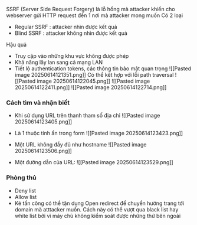 
SSRF (Server Side Request Forgery) là lỗ hổng mà attacker khiến cho webserver gửi HTTP request đến 1 nơi mà attacker mong muốn
Có 2 loại
+ Regular SSRF : attacker nhìn được kết quả
+ Blind SSRF : attacker không nhìn được kết quả

Hậu quả
+ Truy cập vào những khu vực không được phép
+ Khả năng lây lan sang cả mạng LAN
+ Tiết lộ authentication tokens, các thông tin bảo mật quan trọng
![[Pasted image 20250614121351.png]]
Có thể kết hợp với lỗi path traversal
![[Pasted image 20250614122045.png]]
![[Pasted image 20250614122411.png]]
![[Pasted image 20250614122714.png]]


### Cách tìm và nhận biết
+ Khi sử dụng URL trên thanh tham số địa chỉ
![[Pasted image 20250614123405.png]]
+ Là 1 thuộc tính ẩn trong form
![[Pasted image 20250614123423.png]]

+ Một URL không đầy đủ như hostname
![[Pasted image 20250614123506.png]]
+ Một đường dẫn của URL:
![[Pasted image 20250614123529.png]]

### Phòng thủ

+ Deny list
+ Allow list
+ Kẻ tấn công có thể tận dụng Open redirect để chuyển hướng trang tới domain mà atttacker muốn. Cách này có thể vượt qua black list hay white list bởi vì máy chủ không kiểm soát được những thứ bên ngoài